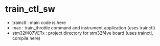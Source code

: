 # train_ctl_sw

* trainctl : main code is here
* mac : train_throttle command and instrument application (uses trainctl)
* stm32f407VETx : project directory for stm32f4ve board (uses trainctl, compile here)
